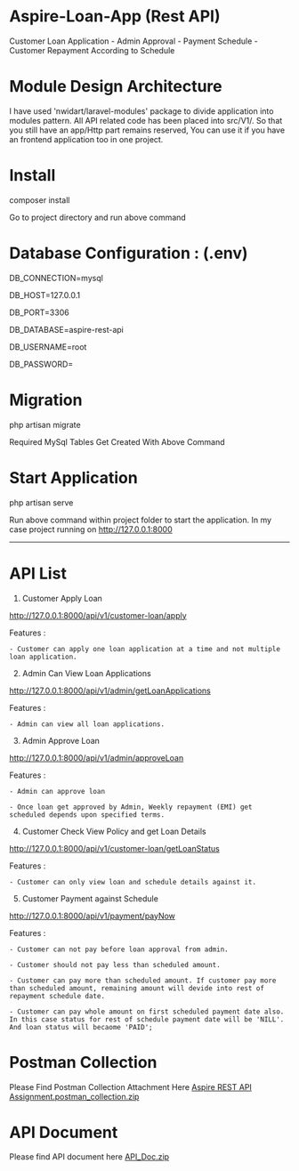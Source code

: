 # Aspire-Loan-App (Rest API)
Customer Loan Application - Admin Approval - Payment Schedule - Customer Repayment According to Schedule

# Module Design Architecture
I have used 'nwidart/laravel-modules' package to divide application into modules pattern. All API related code has been placed into src/V1/.
So that you still have an app/Http part remains reserved, You can use it if you have an frontend application too in one project.

# Install
composer install

Go to project directory and run above command 

# Database Configuration : (.env)

DB_CONNECTION=mysql

DB_HOST=127.0.0.1

DB_PORT=3306

DB_DATABASE=aspire-rest-api

DB_USERNAME=root

DB_PASSWORD=

# Migration

php artisan migrate

Required MySql Tables Get Created With Above Command

# Start Application
php artisan serve

Run above command within project folder to start the application. In my case project running on http://127.0.0.1:8000

--------------------------------------------------------------------------------------------------------------------------------------------------------------------

# API List 

1) Customer Apply Loan

http://127.0.0.1:8000/api/v1/customer-loan/apply

Features :
    
    - Customer can apply one loan application at a time and not multiple loan application.


2) Admin Can View Loan Applications

http://127.0.0.1:8000/api/v1/admin/getLoanApplications

Features :
    
    - Admin can view all loan applications.


3) Admin Approve Loan

http://127.0.0.1:8000/api/v1/admin/approveLoan

Features :
    
    - Admin can approve loan
    
    - Once loan get approved by Admin, Weekly repayment (EMI) get scheduled depends upon specified terms.


4) Customer Check View Policy and get Loan Details

http://127.0.0.1:8000/api/v1/customer-loan/getLoanStatus

Features :
    
    - Customer can only view loan and schedule details against it.


5) Customer Payment against Schedule

http://127.0.0.1:8000/api/v1/payment/payNow

Features :
    
    - Customer can not pay before loan approval from admin.
    
    - Customer should not pay less than scheduled amount.
    
    - Customer can pay more than scheduled amount. If customer pay more than scheduled amount, remaining amount will devide into rest of repayment schedule date.

    - Customer can pay whole amount on first scheduled payment date also.  In this case status for rest of schedule payment date will be 'NILL'. And loan status will becaome 'PAID';
        

# Postman Collection

Please Find Postman Collection Attachment Here [Aspire REST API Assignment.postman_collection.zip](https://github.com/RiyazPatwegar/Aspire-Loan-App/files/9439791/Aspire.REST.API.Assignment.postman_collection.zip)

# API Document

Please find API document here [API_Doc.zip](https://github.com/RiyazPatwegar/Aspire-Loan-App/files/9439780/API_Doc.zip)
